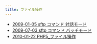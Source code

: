```yaml
---
title: ファイル操作
---
```



- [2009-01-05 sftp コマンド 対話モード](./../../../../../d/2009/01/05/sftp_コマンド_対話モード.md)
- [2009-07-03 sftp コマンド バッチモード](./../../../../../d/2009/07/03/sftp_コマンド_バッチモード.md)
- [2010-01-22 PHP5_ファイル操作](./../../../../../d/2010/01/22/PHP5_ファイル操作.md)





